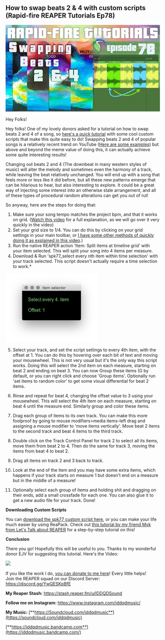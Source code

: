 ## How to swap beats 2 & 4 with custom scripts (Rapid-fire REAPER Tutorials Ep78)

![](/blog/rfrt/78/75.jpg)

Hey Folks!

Hey folks! One of my lovely donors asked for a tutorial on how to swap beats 2 and 4 of a song, so [here's a quick tutorial](https://youtu.be/LD_HFJATtQs) with some cool custom scripts that make this quite easy to do! Swapping beats 2 and 4 of popular songs is a relatively recent trend on YouTube ([Here are some examples](https://www.youtube.com/results?search_query=swap+beats+2+and+4)) but above and beyond the meme value of doing this, it can actually achieve some quite interesting results!

Changing out beats 2 and 4 (The downbeat in many western styles of music) will alter the melody and sometimes even the harmony of a track, while leaving the beat relatively unchanged. You will end up with a song that feels more or less like it did before, but all these new patterns emerge that can be hilarious to hear, but also interesting to explore. It could be a great way of injecting some interest into an otherwise stale arrangement, and all of these types of procedural random alterations can get you out of rut!

So anyway, here are the steps for doing that:

1. Make sure your song tempo matches the project bpm, and that it works on grid. ([Watch this video](https://www.youtube.com/watch?v=A4M4BoYcwPc) for a full explanation, as we will go over it very quickly in the video)
2. Set your grid size to 1/4. You can do this by clicking on your grid settings in your main toolbar, or [I have some other methods of quickly doing it as explained in this video](https://youtu.be/lu-TjJk-_Ak?t=190).)
3. Run the native REAPER action 'Item: Split items at timeline grid' with your item selected. This will split your song into 4 items per measure.
4. Download & Run 'spk77_select every nth item within time selection' with your track selected. This script doesn't actually require a time selection to work.\*

![](/blog/rfrt/78/76.png)

5. Select your track, and set the script settings to every 4th item, with the offset at 1. You can do this by hovering over each bit of text and moving your mousewheel. This is not very usual but it's the only way this script works. Doing this will select the 2nd item on each measure, starting on beat 2 and ending on beat 3. You can now Group these items (G by default, or you can right click and choose 'Group items'. Optionally run 'set items to random color' to get some visual differential for beat 2 items.

6. Rinse and repeat for beat 4, changing the offset value to 3 using your mousewheel. This will select the 4th item on each measure, starting on beat 4 until the measure end. Similarly group and color these items.

7. Drag each group of items to its own track. You can make this more foolproof by going to mouse modifiers>media items-left drag and assigning a mouse modifier to 'move items vertically'. Move beat 2 items to the second track and beat 4 items to the third track.

8. Double click on the Track Control Panel for track 2 to select all its items, move them from beat 2 to 4. Then do the same for track 3, moving the items from beat 4 to beat 2.

9. Drag all items on track 2 and 3 back to track.

10. Look at the end of the item and you may have some extra items, which happens if your track starts on measure 1 but doesn't end on a measure but in the middle of a measure!

11. Optionally select each group of items and holding shit and dragging on their ends, add a small crossfade for each one. You can also glue it to get a new audio file for your track. Done!

**Downloading Custom Scripts**

You can [download the spk77 custom script here](https://github.com/ReaTeam/ReaScripts/blob/master/Items%20Editing/spk77_Select%20items%20within%20time%20selection%20on%20selected%20tracks.eel), or you can make your life much easier by using ReaPack. Check out [this tutorial by my friend Myk from Let's Talk about REAPER](https://www.youtube.com/watch?v=S2a4QWqZ53M) for a step-by-step tutorial on this!

**Conclusion**

There you go! Hopefully this will be useful to you. Thanks to my wonderful donor EJV for suggesting this tutorial. Here's the Video:

<youtube id="LD\_HFJATtQs"></youtube>

![](/blog/rfrt/78/8.png)

If you like the work I do, [you can donate to me here](http://www.buymeacoffee.com/iddqdsound)! Every little helps!  
 Join the REAPER squad on our Discord Server:  
 <https://discord.gg/YwQESKpBfE>

**My Reaper Stash:** <https://stash.reaper.fm/u/IDDQDSound>

**Follow me on Instagram:** <https://www.instagram.com/iddqdmusic/>

**My Music:** [**https://Soundcloud.com/iddqdmusic**](https://soundcloud.com/iddqdmusic)

[ ](https://soundcloud.com/iddqdmusic) [**https://iddqdmusic.bandcamp.com**](https://iddqdmusic.bandcamp.com/)

